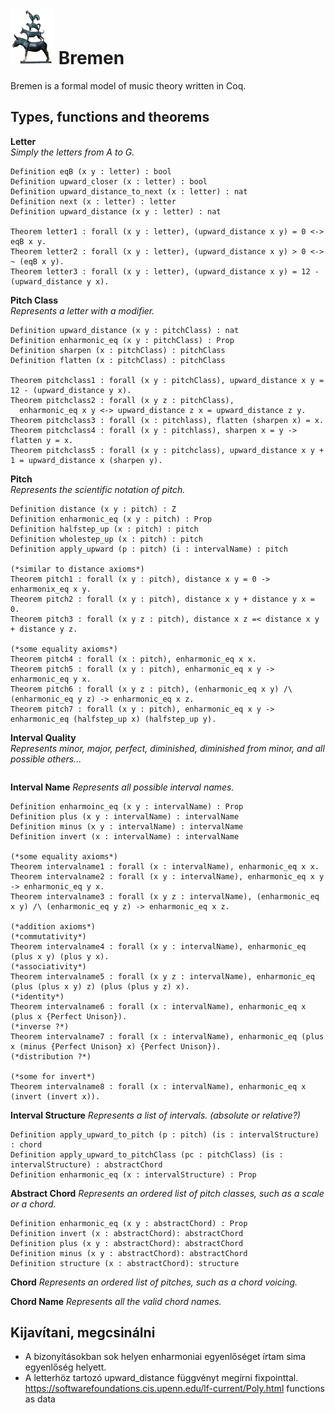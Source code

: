 # <img src="bremen.png" alt="the town musicians of bremen" width="70"/> Bremen
Bremen is a formal model of music theory written in Coq.  

## Types, functions and theorems
**Letter**  
*Simply the letters from A to G.*
```Coq
Definition eqB (x y : letter) : bool
Definition upward_closer (x : letter) : bool
Definition upward_distance_to_next (x : letter) : nat
Definition next (x : letter) : letter
Definition upward_distance (x y : letter) : nat

Theorem letter1 : forall (x y : letter), (upward_distance x y) = 0 <-> eqB x y.
Theorem letter2 : forall (x y : letter), (upward_distance x y) > 0 <-> ~ (eqB x y).
Theorem letter3 : forall (x y : letter), (upward_distance x y) = 12 - (upward_distance y x).
```

**Pitch Class**  
*Represents a letter with a modifier.*
```Coq
Definition upward_distance (x y : pitchClass) : nat
Definition enharmonic_eq (x y : pitchClass) : Prop
Definition sharpen (x : pitchClass) : pitchClass
Definition flatten (x : pitchClass) : pitchClass

Theorem pitchclass1 : forall (x y : pitchClass), upward_distance x y = 12 - (upward_distance y x).
Theorem pitchclass2 : forall (x y z : pitchClass),
  enharmonic_eq x y <-> upward_distance z x = upward_distance z y.
Theorem pitchclass3 : forall (x : pitchlass), flatten (sharpen x) = x.
Theorem pitchclass4 : forall (x y : pitchlass), sharpen x = y -> flatten y = x.
Theorem pitchclass5 : forall (x y : pitchclass), upward_distance x y + 1 = upward_distance x (sharpen y).

```

**Pitch**  
*Represents the scientific notation of pitch.*  
```Coq
Definition distance (x y : pitch) : Z
Definition enharmonic_eq (x y : pitch) : Prop
Definition halfstep_up (x : pitch) : pitch
Definition wholestep_up (x : pitch) : pitch
Definition apply_upward (p : pitch) (i : intervalName) : pitch

(*similar to distance axioms*)
Theorem pitch1 : forall (x y : pitch), distance x y = 0 -> enharmonix_eq x y.
Theorem pitch2 : forall (x y : pitch), distance x y + distance y x = 0.
Theorem pitch3 : forall (x y z : pitch), distance x z =< distance x y + distance y z.

(*some equality axioms*)
Theorem pitch4 : forall (x : pitch), enharmonic_eq x x.
Theorem pitch5 : forall (x y : pitch), enharmonic_eq x y -> enharmonic_eq y x.
Theorem pitch6 : forall (x y z : pitch), (enharmonic_eq x y) /\ (enharmonic_eq y z) -> enharmonic_eq x z.
Theorem pitch7 : forall (x y : pitch), enharmonic_eq x y -> enharmonic_eq (halfstep_up x) (halfstep_up y).
```

**Interval Quality**  
*Represents minor, major, perfect, diminished, diminished from minor, and all possible others...*  
```Coq
```

**Interval Name**
*Represents all possible interval names.*  
```Coq
Definition enharmoinc_eq (x y : intervalName) : Prop
Definition plus (x y : intervalName) : intervalName
Definition minus (x y : intervalName) : intervalName
Definition invert (x : intervalName) : intervalName

(*some equality axioms*)
Theorem intervalname1 : forall (x : intervalName), enharmonic_eq x x.
Theorem intervalname2 : forall (x y : intervalName), enharmonic_eq x y -> enharmonic_eq y x.
Theorem intervalname3 : forall (x y z : intervalName), (enharmonic_eq x y) /\ (enharmonic_eq y z) -> enharmonic_eq x z.

(*addition axioms*)
(*commutativity*)
Theorem intervalname4 : forall (x y : intervalName), enharmonic_eq (plus x y) (plus y x).
(*associativity*)
Theorem intervalname5 : forall (x y z : intervalName), enharmonic_eq (plus (plus x y) z) (plus (plus y z) x).
(*identity*)
Theorem intervalname6 : forall (x : intervalName), enharmonic_eq x (plus x {Perfect Unison}).
(*inverse ?*)
Theorem intervalname7 : forall (x : intervalName), enharmonic_eq (plus x (minus {Perfect Unison} x) {Perfect Unison}).
(*distribution ?*)

(*some for invert*)
Theorem intervalname8 : forall (x : intervalName), enharmonic_eq x (invert (invert x)).
```
**Interval Structure**
*Represents a list of intervals. (absolute or relative?)*
```Coq
Definition apply_upward_to_pitch (p : pitch) (is : intervalStructure) : chord
Definition apply_upward_to_pitchClass (pc : pitchClass) (is : intervalStructure) : abstractChord
Definition enharmonic_eq (x : intervalStructure) : Prop
```

**Abstract Chord**
*Represents an ordered list of pitch classes, such as a scale or a chord.*  
```Coq
Definition enharmonic_eq (x y : abstractChord) : Prop
Definition invert (x : abstractChord): abstractChord
Definition plus (x y : abstractChord): abstractChord
Definition minus (x y : abstractChord): abstractChord
Definition structure (x : abstractChord): structure
```

**Chord**
*Represents an ordered list of pitches, such as a chord voicing.*  

**Chord Name**
*Represents all the valid chord names.*  



## Kijavítani, megcsinálni
- A bizonyításokban sok helyen enharmoniai egyenlőséget írtam sima egyenlőség helyett.  
- A letterhöz tartozó upward_distance függvényt megírni fixpointtal.
https://softwarefoundations.cis.upenn.edu/lf-current/Poly.html functions as data
